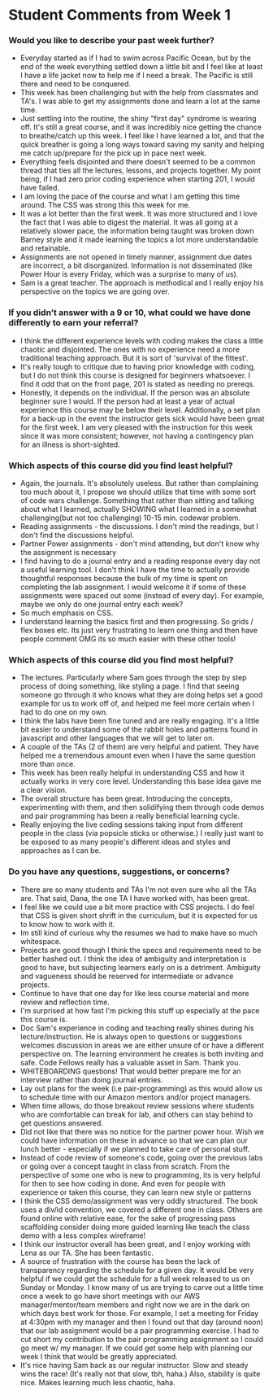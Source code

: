 # Student Comments from Week 1

### Would you like to describe your past week further?

- Everyday started as if I had to swim across Pacific Ocean, but by the end of the week everything settled down a little bit and I feel like at least I have a life jacket now to help me if I need a break. The Pacific is still there and need to be conquered.
- This week has been challenging but with the help from classmates and TA's. I was able to get my assignments done and learn a lot at the same time.
- Just settling into the routine, the shiny "first day" syndrome is wearing off. It's still a great course, and it was incredibly nice getting the chance to breathe/catch up this week. I feel like I have learned a lot, and that the quick breather is going a long ways toward saving my sanity and helping me catch up/prepare for the pick up in pace next week. 
- Everything feels disjointed and there doesn't seemed to be a common thread that ties all the lectures, lessons, and projects together. My point being, if I had zero prior coding experience when starting 201, I would have failed.
- I am loving the pace of the course and what I am getting this time around.  The CSS was strong this this week for me.
- It was a lot better than the first week. It was more structured and I love the fact that I was able to digest the material.  It was all going at a relatively slower pace, the information being taught was broken down Barney style and it made learning the topics a lot more understandable and retainable.
- Assignments are not opened in timely manner, assignment due dates are incorrect, a bit disorganized. Information is not disseminated (like Power Hour is every Friday, which was a surprise to many of us).
- Sam is a great teacher. The approach is methodical and I really enjoy his perspective on the topics we are going over.

### If you didn’t answer with a 9 or 10, what could we have done differently to earn your referral?

- I think the different experience levels with coding makes the class a little chaotic and disjointed. The ones with no experience need a more traditional teaching approach. But it is sort of 'survival of the fittest'.
- It's really tough to critique due to having prior knowledge with coding, but I do not think this course is designed for beginners whatsoever. I find it odd that on the front page, 201 is stated as needing no prereqs.
- Honestly, it depends on the individual. If the person was an absolute beginner sure I would. If the person had at least a year of actual experience this course may be below their level. Additionally, a set plan for a back-up in the event the instructor gets sick would have been great for the first week. I am very pleased with the instruction for this week since it was more consistent; however, not having a contingency plan for an illness is short-sighted.

### Which aspects of this course did you find least helpful?

- Again, the journals. It's absolutely useless. But rather than complaining too much about it, I propose we should utilize that time with some sort of code wars challenge. Something that rather than sitting and talking about what I learned, actually SHOWING what I learned in a somewhat challenging(but not too challenging) 10-15 min. codewar problem.
- Reading assignments -  the discussions. I don't mind the readings, but I don't find the discussions helpful.
- Partner Power assignments - don't mind attending, but don't know why the assignment is necessary
- I find having to do a journal entry and a reading response every day not a useful learning tool. I don't think I have the time to actually provide thoughtful responses because the bulk of my time is spent on completing the lab assignment. I would welcome it if some of these assignments were spaced out some (instead of every day). For example, maybe we only do one journal entry each week?
- So much emphasis on CSS.
- I understand learning the basics first and then progressing.  So grids / flex boxes etc.  Its just very frustrating to learn one thing and then have people comment OMG its so much easier with these other tools!

### Which aspects of this course did you find most helpful?

- The lectures.  Particularly where Sam goes through the step by step process of doing something, like styling a page.  I find that seeing someone go through it who knows what they are doing helps set a good example for us to work off of, and helped me feel more certain when I had to do one on my own.
- I think the labs have been fine tuned and are really engaging. It's a little bit easier to understand some of the rabbit holes and patterns found in javascript and other languages that we will get to later on.
- A couple of the TAs (2 of them) are very helpful and patient. They have helped me a tremendous amount even when I have the same question more than once.
- This week has been really helpful in understanding CSS and how it actually works in very core level. Understanding this base idea gave me a clear vision.
- The overall structure has been great. Introducing the concepts, experimenting with them, and then solidifying them through code demos and pair programming has been a really beneficial learning cycle. 
- Really enjoying the live coding sessions taking input from different people in the class (via popsicle sticks or otherwise.) I really just want to be exposed to as many people's different ideas and styles and approaches as I can be.

### Do you have any questions, suggestions, or concerns?

- There are so many students and TAs I'm not even sure who all the TAs are. That said, Dana, the one TA I have worked with, has been great.
- I feel like we could use a bit more practice with CSS projects.  I do feel that CSS is given short shrift in the curriculum, but it is expected for us to know how to work with it.
- Im still kind of curious why the resumes we had to make have so much whitespace.
- Projects are good though I think the specs and requirements need to be better hashed out. I think the idea of ambiguity and interpretation is good to have, but subjecting learners early on is a detriment. Ambiguity and vagueness should be reserved for intermediate or advance projects.
- Continue to have that one day for like less course material and more review and reflection time.
- I'm surprised at how fast I'm picking this stuff up especially at the pace this course is.
- Doc Sam's experience in coding and teaching really shines during his lecture/instruction. He is always open to questions or suggestions welcomes discussion in areas we are either unsure of or have a different perspective on. The learning environment he creates is both inviting and safe. Code Fellows really has a valuable asset in Sam. Thank you.
- WHITEBOARDING questions! That would better prepare me for an interview rather than doing journal entries. 
- Lay out plans for the week (i.e pair-programming) as this would allow us to schedule time with our Amazon mentors and/or project managers. 
- When time allows, do those breakout review sessions where students who are comfortable can break for lab, and others can stay behind to get questions answered. 
- Did not like that there was no notice for the partner power hour. Wish we could have information on these in advance so that we can plan our lunch better - especially if we planned to take care of personal stuff.
- Instead of code review of someone's code, going over the previous labs or going over a concept taught in class from scratch. From the perspective of some one who is new to programming, its is very helpful for then to see how coding in done. And even for people with experience or taken this course, they can learn new style or patterns
- I think the CSS demo/assignment was very oddly structured. The book uses a div/id convention, we covered a different one in class. Others are found online with relative ease, for the sake of progressing pass scaffolding consider doing more guided learning like teach the class demo with a less complex wireframe!
- I think our instructor overall has been great, and I enjoy working with Lena as our TA. She has been fantastic.
- A source of frustration with the course has been the lack of transparency regarding the schedule for a given day. It would be very helpful if we could get the schedule for a full week released to us on Sunday or Monday. I know many of us are trying to carve out a little time once a week to go have short meetings with our AWS manager/mentor/team members and right now we are in the dark on which days best work for those. For example, I set a meeting for Friday at 4:30pm with my manager and then I found out that day (around noon) that our lab assignment would be a pair programming exercise. I had to cut short my contribution to the pair programming assignment so I could go meet w/ my manager. If we could get some help with planning our week I think that would be greatly appreciated.
- It's nice having Sam back as our regular instructor. Slow and steady wins the race! (It's really not that slow, tbh, haha.) Also, stability is quite nice. Makes learning much less chaotic, haha.
